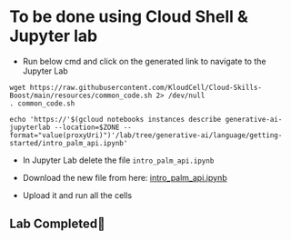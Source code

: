 # **To be done using Cloud Shell & Jupyter lab**

- Run below cmd and click on the generated link to navigate to the Jupyter Lab

```
wget https://raw.githubusercontent.com/KloudCell/Cloud-Skills-Boost/main/resources/common_code.sh 2> /dev/null
. common_code.sh

echo 'https://'$(gcloud notebooks instances describe generative-ai-jupyterlab --location=$ZONE --format="value(proxyUri)")'/lab/tree/generative-ai/language/getting-started/intro_palm_api.ipynb'
```
- In Jupyter Lab delete the file `intro_palm_api.ipynb`
- Download the new file from here: <a href="https://github.com/KloudCell/Cloud-Skills-Boost/blob/main/Labs/Cheatsheets/GSP1150/intro_palm_api.ipynb">intro_palm_api.ipynb</a>

- Upload it and run all the cells

## Lab Completed🎉
